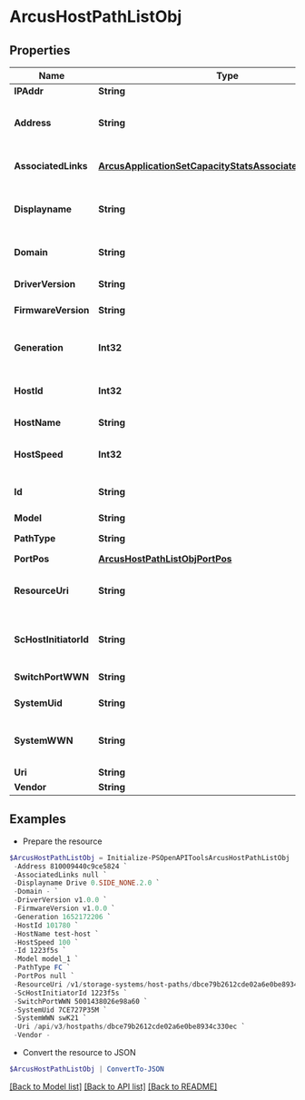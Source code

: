 # ArcusHostPathListObj
## Properties

Name | Type | Description | Notes
------------ | ------------- | ------------- | -------------
**IPAddr** | **String** | Ip Address | [optional] 
**Address** | **String** | WWN Address of the Host Path &#x60;Filter&#x60; | [optional] 
**AssociatedLinks** | [**ArcusApplicationSetCapacityStatsAssociatedLinksInner[]**](ArcusApplicationSetCapacityStatsAssociatedLinksInner.md) | Associated Links Details | [optional] 
**Displayname** | **String** | Name to be used for display purposes | [optional] 
**Domain** | **String** | Domain name of the Host | [optional] 
**DriverVersion** | **String** | Driver version    | [optional] 
**FirmwareVersion** | **String** | Firmware version | [optional] 
**Generation** | **Int32** | Generation Time of the Resource &#x60;Filter, Sort&#x60; | [optional] 
**HostId** | **Int32** | ID of the Host resource | [optional] 
**HostName** | **String** | Host Name &#x60;Filter, Sort&#x60; | [optional] 
**HostSpeed** | **Int32** | ID of the Host resource | [optional] 
**Id** | **String** | HostPath Resource UID &#x60;Filter&#x60; | [optional] 
**Model** | **String** | Host Model | [optional] 
**PathType** | **String** | Path Type &#x60;Filter&#x60; | [optional] 
**PortPos** | [**ArcusHostPathListObjPortPos**](ArcusHostPathListObjPortPos.md) |  | [optional] 
**ResourceUri** | **String** | resourceUri for detailed hostpath object | [optional] 
**ScHostInitiatorId** | **String** | Host Service Initiator Id &#x60;Filter&#x60; | [optional] 
**SwitchPortWWN** | **String** | Switch Port WWN | [optional] 
**SystemUid** | **String** | System Uid &#x60;Filter&#x60; | [optional] 
**SystemWWN** | **String** | System serial Number &#x60;Filter, Sort&#x60; | [optional] 
**Uri** | **String** | Uri  | [optional] 
**Vendor** | **String** | Vendor | [optional] 

## Examples

- Prepare the resource
```powershell
$ArcusHostPathListObj = Initialize-PSOpenAPIToolsArcusHostPathListObj  -IPAddr 1.1.1.1 `
 -Address 810009440c9ce5824 `
 -AssociatedLinks null `
 -Displayname Drive 0.SIDE_NONE.2.0 `
 -Domain - `
 -DriverVersion v1.0.0 `
 -FirmwareVersion v1.0.0 `
 -Generation 1652172206 `
 -HostId 101780 `
 -HostName test-host `
 -HostSpeed 100 `
 -Id 1223f5s `
 -Model model_1 `
 -PathType FC `
 -PortPos null `
 -ResourceUri /v1/storage-systems/host-paths/dbce79b2612cde02a6e0be8934c330ec `
 -ScHostInitiatorId 1223f5s `
 -SwitchPortWWN 5001438026e98a60 `
 -SystemUid 7CE727P35M `
 -SystemWWN swK21 `
 -Uri /api/v3/hostpaths/dbce79b2612cde02a6e0be8934c330ec `
 -Vendor -
```

- Convert the resource to JSON
```powershell
$ArcusHostPathListObj | ConvertTo-JSON
```

[[Back to Model list]](../README.md#documentation-for-models) [[Back to API list]](../README.md#documentation-for-api-endpoints) [[Back to README]](../README.md)

